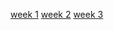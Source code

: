 <a href="https://htmlreference.io](https://marianashy.github.io/HTML-CSS/week01/">week 1</a>
<a href="https://htmlreference.io](https://marianashy.github.io/HTML-CSS/week02/">week 2</a>
<a href="https://htmlreference.io](https://marianashy.github.io/HTML-CSS/week03/">week 3</a>

